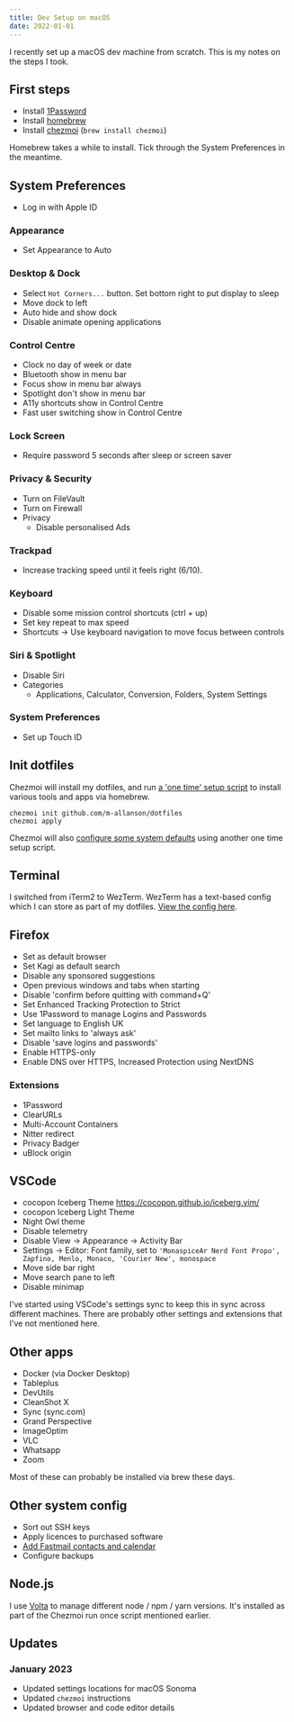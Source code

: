 ```yaml
---
title: Dev Setup on macOS
date: 2022-01-01
---
```


I recently set up a macOS dev machine from scratch. This is my notes on the steps I took.

## First steps

- Install [1Password](https://1password.com)
- Install [homebrew](https://brew.sh)
- Install [chezmoi](https://www.chezmoi.io) (`brew install chezmoi`)

Homebrew takes a while to install. Tick through the System Preferences in the meantime.

## System Preferences

- Log in with Apple ID

### Appearance

- Set Appearance to Auto

### Desktop & Dock

- Select `Hot Corners...` button. Set bottom right to put display to sleep
- Move dock to left
- Auto hide and show dock
- Disable animate opening applications

### Control Centre

- Clock no day of week or date
- Bluetooth show in menu bar
- Focus show in menu bar always
- Spotlight don't show in menu bar
- A11y shortcuts show in Control Centre
- Fast user switching show in Control Centre

### Lock Screen

- Require password 5 seconds after sleep or screen saver

### Privacy & Security

- Turn on FileVault
- Turn on Firewall
- Privacy
  - Disable personalised Ads

### Trackpad

- Increase tracking speed until it feels right (6/10).

### Keyboard

- Disable some mission control shortcuts (ctrl + up)
- Set key repeat to max speed
- Shortcuts -> Use keyboard navigation to move focus between controls

### Siri & Spotlight

- Disable Siri
- Categories
  - Applications, Calculator, Conversion, Folders, System Settings

### System Preferences

- Set up Touch ID

## Init dotfiles

Chezmoi will install my dotfiles, and run [a 'one time' setup script](https://github.com/m-allanson/dotfiles/blob/main/run_once_install_packages.sh.tmpl) to install various tools and apps via homebrew.

```
chezmoi init github.com/m-allanson/dotfiles
chezmoi apply
```

Chezmoi will also [configure some system defaults](https://github.com/m-allanson/dotfiles/blob/main/run_once_system_defaults.sh.tmpl) using another one time setup script.

## Terminal

I switched from iTerm2 to WezTerm. WezTerm has a text-based config which I can store as part of my dotfiles. [View the config here](https://github.com/m-allanson/dotfiles/blob/main/dot_wezterm.lua).

## Firefox

- Set as default browser
- Set Kagi as default search
- Disable any sponsored suggestions
- Open previous windows and tabs when starting
- Disable 'confirm before quitting with command+Q'
- Set Enhanced Tracking Protection to Strict
- Use 1Password to manage Logins and Passwords
- Set language to English UK
- Set mailto links to 'always ask'
- Disable 'save logins and passwords'
- Enable HTTPS-only
- Enable DNS over HTTPS, Increased Protection using NextDNS

### Extensions

- 1Password
- ClearURLs
- Multi-Account Containers
- Nitter redirect
- Privacy Badger
- uBlock origin

## VSCode

- cocopon Iceberg Theme <https://cocopon.github.io/iceberg.vim/>
- cocopon Iceberg Light Theme
- Night Owl theme
- Disable telemetry
- Disable View -> Appearance -> Activity Bar
- Settings -> Editor: Font family, set to `'MonaspiceAr Nerd Font Propo', Zapfino, Menlo, Monaco, 'Courier New', monospace`
- Move side bar right
- Move search pane to left
- Disable minimap

I've started using VSCode's settings sync to keep this in sync across different machines. There are probably other settings and extensions that I've not mentioned here.

## Other apps

- Docker (via Docker Desktop)
- Tableplus
- DevUtils
- CleanShot X
- Sync (sync.com)
- Grand Perspective
- ImageOptim
- VLC
- Whatsapp
- Zoom

Most of these can probably be installed via brew these days.

## Other system config

- Sort out SSH keys
- Apply licences to purchased software
- [Add Fastmail contacts and calendar](https://www.fastmail.help/hc/en-us/articles/1500000277682)
- Configure backups

## Node.js

I use [Volta](https://volta.sh/) to manage different node / npm / yarn versions. It's installed as part of the Chezmoi run once script mentioned earlier.

## Updates

### January 2023

- Updated settings locations for macOS Sonoma
- Updated `chezmoi` instructions
- Updated browser and code editor details
